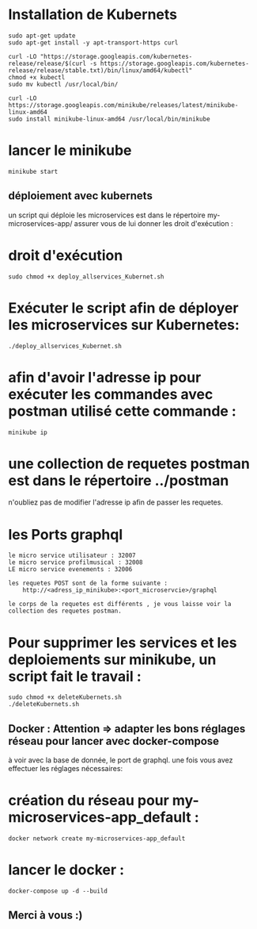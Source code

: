 # Installation de Kubernets
    sudo apt-get update
    sudo apt-get install -y apt-transport-https curl

    curl -LO "https://storage.googleapis.com/kubernetes-release/release/$(curl -s https://storage.googleapis.com/kubernetes-release/release/stable.txt)/bin/linux/amd64/kubectl"
    chmod +x kubectl
    sudo mv kubectl /usr/local/bin/

    curl -LO https://storage.googleapis.com/minikube/releases/latest/minikube-linux-amd64
    sudo install minikube-linux-amd64 /usr/local/bin/minikube

# lancer le minikube 
    minikube start

## déploiement avec kubernets
un script qui déploie les microservices est dans le répertoire my-microservices-app/
assurer vous de lui donner les droit d'exécution : 
# droit d'exécution
    sudo chmod +x deploy_allservices_Kubernet.sh
# Exécuter le script afin de déployer les microservices sur Kubernetes:
    ./deploy_allservices_Kubernet.sh

# afin d'avoir l'adresse ip pour exécuter les commandes avec postman utilisé cette commande :
    minikube ip

# une collection de requetes postman est dans le répertoire ../postman
n'oubliez pas de modifier l'adresse ip afin de passer les requetes. 

# les Ports graphql 
    le micro service utilisateur : 32007
    le micro service profilmusical : 32008
    LE micro service evenements : 32006
    
    les requetes POST sont de la forme suivante : 
        http://<adress_ip_minikube>:<port_microservcie>/graphql

    le corps de la requetes est différents , je vous laisse voir la collection des requetes postman.


# Pour supprimer les services et les deploiements sur minikube, un script fait le travail :
    sudo chmod +x deleteKubernets.sh
    ./deleteKubernets.sh

## Docker : Attention => adapter les bons réglages réseau pour lancer avec docker-compose
à voir avec la base de donnée, le port de graphql.
une fois vous avez effectuer les réglages nécessaires: 

# création du réseau pour my-microservices-app_default : 
	docker network create my-microservices-app_default
# lancer le docker : 
	docker-compose up -d --build


## Merci à vous :) 


